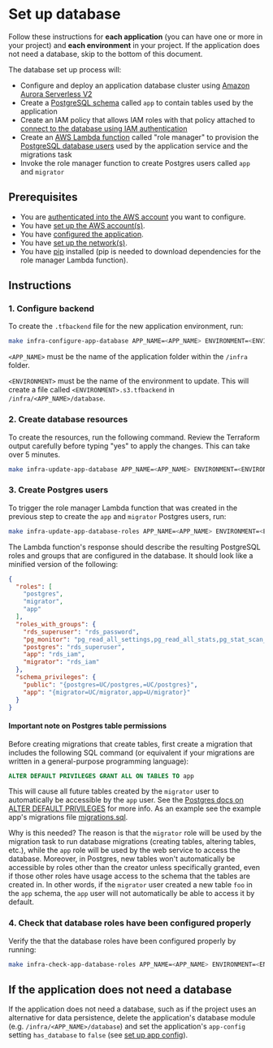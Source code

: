 # Set up database

Follow these instructions for **each application** (you can have one or more in your project) and **each environment** in your project. If the application does not need a database, skip to the bottom of this document.

The database set up process will:

* Configure and deploy an application database cluster using [Amazon Aurora Serverless V2](https://aws.amazon.com/rds/aurora/serverless/)
* Create a [PostgreSQL schema](https://www.postgresql.org/docs/current/ddl-schemas.html) called `app` to contain tables used by the application
* Create an IAM policy that allows IAM roles with that policy attached to [connect to the database using IAM authentication](https://docs.aws.amazon.com/AmazonRDS/latest/UserGuide/UsingWithRDS.IAMDBAuth.Connecting.html)
* Create an [AWS Lambda function](https://docs.aws.amazon.com/lambda/latest/dg/welcome.html) called "role manager" to provision the [PostgreSQL database users](https://www.postgresql.org/docs/8.0/user-manag.html) used by the application service and the migrations task
* Invoke the role manager function to create Postgres users called `app` and `migrator`

## Prerequisites

* You are [authenticated into the AWS account](./set-up-infrastructure-tools.md#authenticate-with-aws) you want to configure.
* You have [set up the AWS account(s)](./set-up-aws-accounts.md).
* You have [configured the application](/infra/app/app-config/main.tf).
* You have [set up the network(s)](./set-up-networks.md).
* You have [pip](https://pypi.org/project/pip/) installed (pip is needed to download dependencies for the role manager Lambda function).

## Instructions

### 1. Configure backend

To create the `.tfbackend` file for the new application environment, run:

```bash
make infra-configure-app-database APP_NAME=<APP_NAME> ENVIRONMENT=<ENVIRONMENT>
```

`<APP_NAME>` must be the name of the application folder within the `/infra` folder.

`<ENVIRONMENT>` must be the name of the environment to update. This will create a file called `<ENVIRONMENT>.s3.tfbackend` in `/infra/<APP_NAME>/database`.

### 2. Create database resources

To create the resources, run the following command. Review the Terraform output carefully before typing "yes" to apply the changes. This can take over 5 minutes.

```bash
make infra-update-app-database APP_NAME=<APP_NAME> ENVIRONMENT=<ENVIRONMENT>
```

### 3. Create Postgres users

To trigger the role manager Lambda function that was created in the previous step to create the `app` and `migrator` Postgres users, run:

```bash
make infra-update-app-database-roles APP_NAME=<APP_NAME> ENVIRONMENT=<ENVIRONMENT>
```

The Lambda function's response should describe the resulting PostgreSQL roles and groups that are configured in the database. It should look like a minified version of the following:

```json
{
  "roles": [
    "postgres",
    "migrator",
    "app"
  ],
  "roles_with_groups": {
    "rds_superuser": "rds_password",
    "pg_monitor": "pg_read_all_settings,pg_read_all_stats,pg_stat_scan_tables",
    "postgres": "rds_superuser",
    "app": "rds_iam",
    "migrator": "rds_iam"
  },
  "schema_privileges": {
    "public": "{postgres=UC/postgres,=UC/postgres}",
    "app": "{migrator=UC/migrator,app=U/migrator}"
  }
}
```

#### Important note on Postgres table permissions

Before creating migrations that create tables, first create a migration that includes the following SQL command (or equivalent if your migrations are written in a general-purpose programming language):

```sql
ALTER DEFAULT PRIVILEGES GRANT ALL ON TABLES TO app
```

This will cause all future tables created by the `migrator` user to automatically be accessible by the `app` user. See the [Postgres docs on ALTER DEFAULT PRIVILEGES](https://www.postgresql.org/docs/current/sql-alterdefaultprivileges.html) for more info. As an example see the example app's migrations file [migrations.sql](https://github.com/navapbc/template-infra/blob/main/app/migrations.sql).

Why is this needed? The reason is that the `migrator` role will be used by the migration task to run database migrations (creating tables, altering tables, etc.), while the `app` role will be used by the web service to access the database. Moreover, in Postgres, new tables won't automatically be accessible by roles other than the creator unless specifically granted, even if those other roles have usage access to the schema that the tables are created in. In other words, if the `migrator` user created a new table `foo` in the `app` schema, the `app` user will not automatically be able to access it by default.

### 4. Check that database roles have been configured properly

Verify the that the database roles have been configured properly by running:

```bash
make infra-check-app-database-roles APP_NAME=<APP_NAME> ENVIRONMENT=<ENVIRONMENT>
```

## If the application does not need a database

If the application does not need a database, such as if the project uses an alternative for data persistence, delete the application's database module (e.g. `/infra/<APP_NAME>/database`) and set the application's `app-config` setting `has_database` to `false` (see [set up app config](./set-up-app-config.md)).